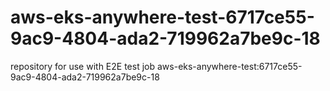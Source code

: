 # aws-eks-anywhere-test-6717ce55-9ac9-4804-ada2-719962a7be9c-18
repository for use with E2E test job aws-eks-anywhere-test:6717ce55-9ac9-4804-ada2-719962a7be9c-18
